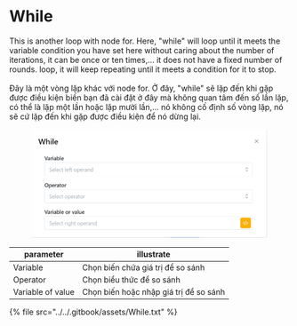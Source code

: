 # While

This is another loop with node for. Here, "while" will loop until it meets the variable condition you have set here without caring about the number of iterations, it can be once or ten times,... it does not have a fixed number of rounds. loop, it will keep repeating until it meets a condition for it to stop.\
\
Đây là một vòng lặp khác với node for. Ở đây, "while" sẽ lặp đến khi gặp được điều kiện biến bạn đã cài đặt ở đây mà không quan tâm đến số lần lặp, có thể là lặp một lần hoặc lặp mười lần,... nó không cố định số vòng lặp, nó sẽ cứ lặp đến khi gặp được điều kiện để nó dừng lại.

<figure><img src="../../.gitbook/assets/image (2) (1) (2).png" alt=""><figcaption></figcaption></figure>

| parameter         | illustrate                             |
| ----------------- | -------------------------------------- |
| Variable          | Chọn biến chứa giá trị để so sánh      |
| Operator          | Chọn biểu thức để so sánh              |
| Variable of value | Chọn biến hoặc nhập giá trị để so sánh |

{% file src="../../.gitbook/assets/While.txt" %}
